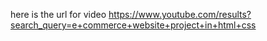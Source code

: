 here is the url for video https://www.youtube.com/results?search_query=e+commerce+website+project+in+html+css
